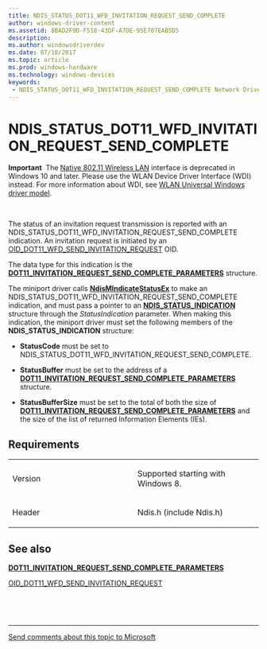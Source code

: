 ```yaml
---
title: NDIS_STATUS_DOT11_WFD_INVITATION_REQUEST_SEND_COMPLETE
author: windows-driver-content
ms.assetid: 8BAD2F9D-F518-43DF-A7DE-95E707EAB5D5
description: 
ms.author: windowsdriverdev 
ms.date: 07/18/2017 
ms.topic: article 
ms.prod: windows-hardware 
ms.technology: windows-devices 
keywords:
 - NDIS_STATUS_DOT11_WFD_INVITATION_REQUEST_SEND_COMPLETE Network Drivers Starting with Windows Vista
---
```


# NDIS\_STATUS\_DOT11\_WFD\_INVITATION\_REQUEST\_SEND\_COMPLETE


**Important**  The [Native 802.11 Wireless LAN](https://msdn.microsoft.com/library/windows/hardware/ff560690) interface is deprecated in Windows 10 and later. Please use the WLAN Device Driver Interface (WDI) instead. For more information about WDI, see [WLAN Universal Windows driver model](https://msdn.microsoft.com/library/windows/hardware/dn897672).

 

The status of an invitation request transmission is reported with an NDIS\_STATUS\_DOT11\_WFD\_INVITATION\_REQUEST\_SEND\_COMPLETE indication. An invitation request is initiated by an [OID\_DOT11\_WFD\_SEND\_INVITATION\_REQUEST](https://msdn.microsoft.com/library/windows/hardware/hh451806) OID.

The data type for this indication is the [**DOT11\_INVITATION\_REQUEST\_SEND\_COMPLETE\_PARAMETERS**](https://msdn.microsoft.com/library/windows/hardware/hh406484) structure.

The miniport driver calls [**NdisMIndicateStatusEx**](https://msdn.microsoft.com/library/windows/hardware/ff563600) to make an NDIS\_STATUS\_DOT11\_WFD\_INVITATION\_REQUEST\_SEND\_COMPLETE indication, and must pass a pointer to an [**NDIS\_STATUS\_INDICATION**](https://msdn.microsoft.com/library/windows/hardware/ff567373) structure through the *StatusIndication* parameter. When making this indication, the miniport driver must set the following members of the **NDIS\_STATUS\_INDICATION** structure:

-   **StatusCode** must be set to NDIS\_STATUS\_DOT11\_WFD\_INVITATION\_REQUEST\_SEND\_COMPLETE.

-   **StatusBuffer** must be set to the address of a [**DOT11\_INVITATION\_REQUEST\_SEND\_COMPLETE\_PARAMETERS**](https://msdn.microsoft.com/library/windows/hardware/hh406484) structure.

-   **StatusBufferSize** must be set to the total of both the size of [**DOT11\_INVITATION\_REQUEST\_SEND\_COMPLETE\_PARAMETERS**](https://msdn.microsoft.com/library/windows/hardware/hh406484) and the size of the list of returned Information Elements (IEs).

Requirements
------------

<table>
<colgroup>
<col width="50%" />
<col width="50%" />
</colgroup>
<tbody>
<tr class="odd">
<td><p>Version</p></td>
<td><p>Supported starting with Windows 8.</p></td>
</tr>
<tr class="even">
<td><p>Header</p></td>
<td>Ndis.h (include Ndis.h)</td>
</tr>
</tbody>
</table>

## See also


[**DOT11\_INVITATION\_REQUEST\_SEND\_COMPLETE\_PARAMETERS**](https://msdn.microsoft.com/library/windows/hardware/hh406484)

[OID\_DOT11\_WFD\_SEND\_INVITATION\_REQUEST](https://msdn.microsoft.com/library/windows/hardware/hh451806)

 

 


--------------------
[Send comments about this topic to Microsoft](mailto:wsddocfb@microsoft.com?subject=Documentation%20feedback%20%5Bnetvista\netvista%5D:%20NDIS_STATUS_DOT11_WFD_INVITATION_REQUEST_SEND_COMPLETE%20%20RELEASE:%20%287/5/2017%29&body=%0A%0APRIVACY%20STATEMENT%0A%0AWe%20use%20your%20feedback%20to%20improve%20the%20documentation.%20We%20don't%20use%20your%20email%20address%20for%20any%20other%20purpose,%20and%20we'll%20remove%20your%20email%20address%20from%20our%20system%20after%20the%20issue%20that%20you're%20reporting%20is%20fixed.%20While%20we're%20working%20to%20fix%20this%20issue,%20we%20might%20send%20you%20an%20email%20message%20to%20ask%20for%20more%20info.%20Later,%20we%20might%20also%20send%20you%20an%20email%20message%20to%20let%20you%20know%20that%20we've%20addressed%20your%20feedback.%0A%0AFor%20more%20info%20about%20Microsoft's%20privacy%20policy,%20see%20http://privacy.microsoft.com/default.aspx. "Send comments about this topic to Microsoft")


